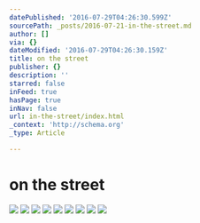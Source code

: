 ```yaml
---
datePublished: '2016-07-29T04:26:30.599Z'
sourcePath: _posts/2016-07-21-in-the-street.md
author: []
via: {}
dateModified: '2016-07-29T04:26:30.159Z'
title: on the street
publisher: {}
description: ''
starred: false
inFeed: true
hasPage: true
inNav: false
url: in-the-street/index.html
_context: 'http://schema.org'
_type: Article

---
```

# on the street
![](https://the-grid-user-content.s3-us-west-2.amazonaws.com/1f0ffa5c-06a5-4f03-b060-69ae2ff6bac0.jpg)
![](https://the-grid-user-content.s3-us-west-2.amazonaws.com/c71b1794-448f-4985-9c7f-f2646bae0afc.jpg)
![](https://the-grid-user-content.s3-us-west-2.amazonaws.com/8f3c5ba9-2966-4559-b34f-8bfa0c5906e2.jpg)
![](https://the-grid-user-content.s3-us-west-2.amazonaws.com/a3782ff2-a4c9-45e6-bddf-44c3e8f474b8.jpg)
![](https://the-grid-user-content.s3-us-west-2.amazonaws.com/e94aa806-384a-46af-a77f-d09cf1fe47b0.jpg)
![](https://the-grid-user-content.s3-us-west-2.amazonaws.com/bde01c6d-4a20-4a34-b414-ea4db23965a2.jpg)
![](https://the-grid-user-content.s3-us-west-2.amazonaws.com/de6e6a88-f67a-4428-8da4-211de0c36f05.jpg)
![](https://the-grid-user-content.s3-us-west-2.amazonaws.com/54a927d3-67d3-47d9-aaa5-949a7cc61a94.jpg)
![](https://the-grid-user-content.s3-us-west-2.amazonaws.com/521de5d2-6574-4675-b707-3e9fb2666f90.jpg)